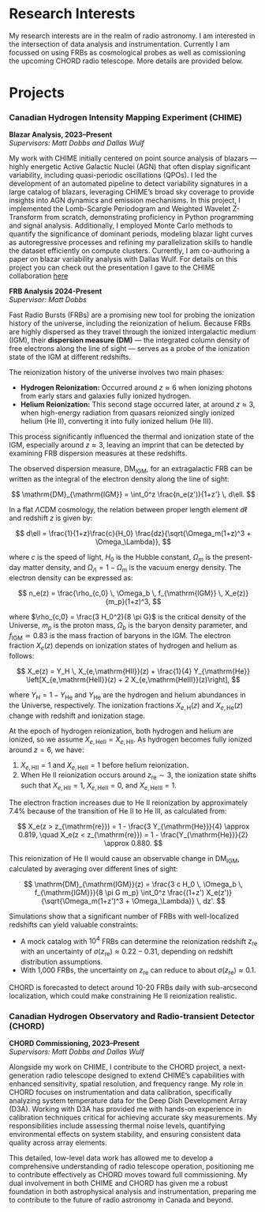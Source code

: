 # Research Interests
My research interests are in the realm of radio astronomy. I am interested in the intersection of data analysis and instrumentation. Currently I am focussed on using FRBs as cosmological probes as well as comissioning the upcoming CHORD radio telescope. More details are provided below. 

# Projects 
### Canadian Hydrogen Intensity Mapping Experiment (CHIME)  
**Blazar Analysis, 2023–Present**  
*Supervisors: Matt Dobbs and Dallas Wulf*

My work with CHIME initially centered on point source analysis of blazars — highly energetic Active Galactic Nuclei (AGN) that often display significant variability, including quasi-periodic oscillations (QPOs). I led the development of an automated pipeline to detect variability signatures in a large catalog of blazars, leveraging CHIME’s broad sky coverage to provide insights into AGN dynamics and emission mechanisms. In this project, I implemented the Lomb-Scargle Periodogram and Weighted Wavelet Z-Transform from scratch, demonstrating proficiency in Python programming and signal analysis. Additionally, I employed Monte Carlo methods to quantify the significance of dominant periods, modeling blazar light curves as autoregressive processes and refining my parallelization skills to handle the dataset efficiently on compute clusters. Currently, I am co-authoring a paper on blazar variability analysis with Dallas Wulf. For details on this project you can check out the presentation I gave to the CHIME collaboration [here](../projects/presentation.md)
 

**FRB Analysis 2024-Present**   
*Supervisor: Matt Dobbs*

Fast Radio Bursts (FRBs) are a promising new tool for probing the ionization history of the universe, including the reionization of helium. Because FRBs are highly dispersed as they travel through the ionized intergalactic medium (IGM), their **dispersion measure (DM)** — the integrated column density of free electrons along the line of sight — serves as a probe of the ionization state of the IGM at different redshifts.

The reionization history of the universe involves two main phases:

- **Hydrogen Reionization:** Occurred around $z \approx 6$ when ionizing photons from early stars and galaxies fully ionized hydrogen.
- **Helium Reionization:** This second stage occurred later, at around $z \approx 3$, when high-energy radiation from quasars reionized singly ionized helium (He II), converting it into fully ionized helium (He III).

This process significantly influenced the thermal and ionization state of the IGM, especially around $z \approx 3$, leaving an imprint that can be detected by examining FRB dispersion measures at these redshifts.

The observed dispersion measure, $\mathrm{DM}_{\mathrm{IGM}}$, for an extragalactic FRB can be written as the integral of the electron density along the line of sight:

$$
\mathrm{DM}_{\mathrm{IGM}} = \int_0^z \frac{n_e(z')}{1+z'} \, d\ell.
$$

In a flat $\Lambda$CDM cosmology, the relation between proper length element $d\ell$ and redshift $z$ is given by:

$$
d\ell = \frac{1}{1+z}\frac{c}{H_0} \frac{dz}{\sqrt{\Omega_m(1+z)^3 + \Omega_\Lambda}},
$$

where $c$ is the speed of light, $H_0$ is the Hubble constant, $\Omega_m$ is the present-day matter density, and $\Omega_\Lambda = 1 - \Omega_m$ is the vacuum energy density. The electron density can be expressed as:

$$
n_e(z) = \frac{\rho_{c,0} \, \Omega_b \, f_{\mathrm{IGM}} \, X_e(z)}{m_p}(1+z)^3,
$$

where $\rho_{c,0} = \frac{3 H_0^2}{8 \pi G}$ is the critical density of the Universe, $m_p$ is the proton mass, $\Omega_b$ is the baryon density parameter, and $f_{\mathrm{IGM}} \simeq 0.83$ is the mass fraction of baryons in the IGM. The electron fraction $X_e(z)$ depends on ionization states of hydrogen and helium as follows:

$$
X_e(z) = Y_H \, X_{e,\mathrm{HII}}(z) + \frac{1}{4} Y_{\mathrm{He}} \left[X_{e,\mathrm{HeII}}(z) + 2 X_{e,\mathrm{HeIII}}(z)\right],
$$

where $Y_H = 1 - Y_{\mathrm{He}}$ and $Y_{\mathrm{He}}$ are the hydrogen and helium abundances in the Universe, respectively. The ionization fractions $X_{e,\mathrm{H}}(z)$ and $X_{e,\mathrm{He}}(z)$ change with redshift and ionization stage.

At the epoch of hydrogen reionization, both hydrogen and helium are ionized, so we assume $X_{e,\mathrm{HeII}} = X_{e,\mathrm{HII}}$. As hydrogen becomes fully ionized around $z = 6$, we have:

1. $X_{e,\mathrm{HII}} = 1$ and $X_{e,\mathrm{HeII}} = 1$ before helium reionization.
2. When He II reionization occurs around $z_{\mathrm{re}} \sim 3$, the ionization state shifts such that $X_{e,\mathrm{HII}} = 1$, $X_{e,\mathrm{HeII}} = 0$, and $X_{e,\mathrm{HeIII}} = 1$.

The electron fraction increases due to He II reionization by approximately $7.4\%$ because of the transition of He II to He III, as calculated from:

$$
X_e(z > z_{\mathrm{re}}) = 1 - \frac{3 Y_{\mathrm{He}}}{4} \approx 0.819, \quad X_e(z < z_{\mathrm{re}}) = 1 - \frac{Y_{\mathrm{He}}}{2} \approx 0.880.
$$

This reionization of He II would cause an observable change in $\mathrm{DM}_{\mathrm{IGM}}$, calculated by averaging over different lines of sight:

$$
\mathrm{DM}_{\mathrm{IGM}}(z) = \frac{3 c H_0 \, \Omega_b \, f_{\mathrm{IGM}}}{8 \pi G m_p} \int_0^z \frac{(1+z') X_e(z')}{\sqrt{\Omega_m(1+z')^3 + \Omega_\Lambda}} \, dz'.
$$

Simulations show that a significant number of FRBs with well-localized redshifts can yield valuable constraints:

- A mock catalog with $10^4$ FRBs can determine the reionization redshift $z_{\mathrm{re}}$ with an uncertainty of $\sigma(z_{\mathrm{re}}) \approx 0.22 - 0.31$, depending on redshift distribution assumptions.
- With 1,000 FRBs, the uncertainty on $z_{\mathrm{re}}$ can reduce to about $\sigma(z_{\mathrm{re}}) \approx 0.1$.

CHORD is forecasted to detect around 10-20 FRBs daily with sub-arcsecond localization, which could make constraining He II reionization realistic.



### Canadian Hydrogen Observatory and Radio-transient Detector (CHORD)  
**CHORD Commissioning, 2023–Present**  
*Supervisors: Matt Dobbs and Dallas Wulf*

Alongside my work on CHIME, I contribute to the CHORD project, a next-generation radio telescope designed to extend CHIME’s capabilities with enhanced sensitivity, spatial resolution, and frequency range. My role in CHORD focuses on instrumentation and data calibration, specifically analyzing system temperature data for the Deep Dish Development Array (D3A). Working with D3A has provided me with hands-on experience in calibration techniques critical for achieving accurate sky measurements. My responsibilities include assessing thermal noise levels, quantifying environmental effects on system stability, and ensuring consistent data quality across array elements.

This detailed, low-level data work has allowed me to develop a comprehensive understanding of radio telescope operation, positioning me to contribute effectively as CHORD moves toward full commissioning. My dual involvement in both CHIME and CHORD has given me a robust foundation in both astrophysical analysis and instrumentation, preparing me to contribute to the future of radio astronomy in Canada and beyond.
